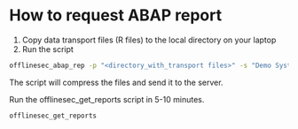 # How to request ABAP report
1. Copy data transport files (R files) to the local directory on your laptop
2. Run the script
```sh
offlinesec_abap_rep -p "<directory_with_transport files>" -s "Demo System"
```
The script will compress the files and send it to the server. 

Run the offlinesec_get_reports script in 5-10 minutes.
```sh
offlinesec_get_reports
```